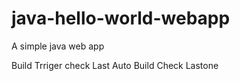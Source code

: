 java-hello-world-webapp
=======================

A simple java web app

Build Trriger check
Last Auto Build Check
Lastone
